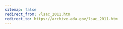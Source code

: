 ```yaml
---
sitemap: false 
redirect_from: /lsac_2011.htm 
redirect_to: https://archive.ada.gov/lsac_2011.htm 
---
```

